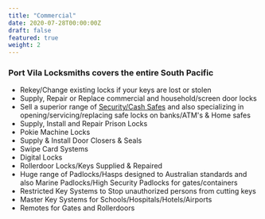 ```yaml
---
title: "Commercial"
date: 2020-07-28T00:00:00Z
draft: false
featured: true
weight: 2
---
```


### Port Vila Locksmiths covers the entire South Pacific

- Rekey/Change existing locks if your keys are lost or stolen
- Supply, Repair or Replace commercial and household/screen door locks
- Sell a superior range of [Security/Cash Safes](https://www.dominatorsafes.com.au/commercial-safes/) and also specializing in opening/servicing/replacing safe locks on banks/ATM's & Home safes
- Supply, Install and Repair Prison Locks
- Pokie Machine Locks
- Supply & Install Door Closers & Seals
- Swipe Card Systems
- Digital Locks
- Rollerdoor Locks/Keys Supplied & Repaired
- Huge range of Padlocks/Hasps designed to Australian standards and also Marine Padlocks/High Security Padlocks for gates/containers
- Restricted Key Systems to Stop unauthorized persons from cutting keys
- Master Key Systems for Schools/Hospitals/Hotels/Airports
- Remotes for Gates and Rollerdoors
